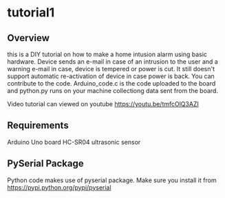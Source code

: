 # tutorial1

## Overview

this is a DIY tutorial on how to make a home intusion alarm using basic hardware. Device sends an e-mail in case of an intrusion to the user and a warning e-mail in case, device is tempered or power is cut.
It still doesn't support automatic re-activation of device in case power is back. You can contribute to the code.
Arduino_code.c is the code uploaded to the board and python.py runs on your machine collectiong data sent from the board. 

Video tutorial can viewed on youtube https://youtu.be/tmfcOlQ3AZI

## Requirements 
Arduino Uno board
HC-SR04 ultrasonic sensor

## PySerial Package
Python code makes use of pyserial package. Make sure you install it from https://pypi.python.org/pypi/pyserial 

